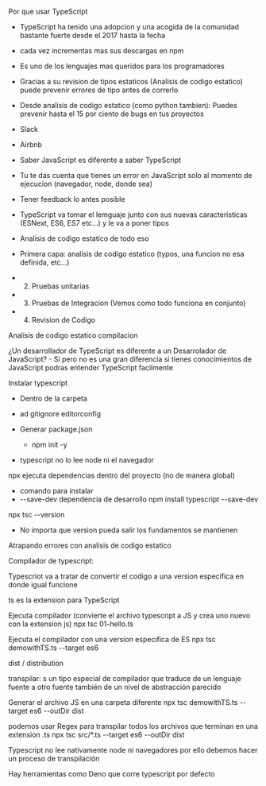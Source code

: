 Por que usar TypeScript

- TypeScript ha tenido una adopcion y una acogida de la comunidad bastante fuerte desde el 2017 hasta la fecha
- cada vez incrementas mas sus descargas en npm
- Es uno de los lenguajes mas queridos para los programadores
- Gracias a su revision de tipos estaticos (Analisis de codigo estatico) puede prevenir errores de tipo antes de correrlo
- Desde analisis de codigo estatico (como python tambien): Puedes prevenir hasta el 15 por ciento de bugs en tus proyectos

- Slack
- Airbnb


- Saber JavaScript es diferente a saber TypeScript
- Tu te das cuenta que tienes un error en JavaScript solo al momento de ejecucion (navegador, node, donde sea)
- Tener feedback lo antes posible
- TypeScript va tomar el lemguaje junto con sus nuevas caracteristicas (ESNext, ES6, ES7 etc...) y le va a poner tipos
- Analisis de codigo estatico de todo eso
- Primera capa: analisis de codigo estatico (typos, una funcion no esa definida, etc...)
- 2. Pruebas unitarias
- 3. Pruebas de Integracion (Vemos como todo funciona en conjunto)
- 4. Revision de Codigo

Analisis de codigo estatico compilacion

¿Un desarrollador de TypeScript es diferente a un Desarrolador de JavaScript?
    - Si pero no es una gran diferencia si tienes conocimientos de JavaScript podras entender TypeScript facilmente
  

  Instalar typescript

- Dentro de la carpeta
- ad gitignore editorconfig

- Generar package.json 
  - npm init -y

- typescript no lo lee node ni el navegador

npx ejecuta dependencias dentro del proyecto (no de manera global)
- comando para instalar 
- --save-dev dependencia de desarrollo
npm install typescript --save-dev 

npx tsc --version
- No importa que version pueda salir los fundamentos se mantienen


Atrapando errores con analisis de codigo estatico

 Compilador de typescript:

Typescriot va a tratar de convertir el codigo a una version especifica en donde igual funcione

ts es la extension para TypeScript


Ejecuta compilador (convierte el archivo typescript a JS y crea uno nuevo con la extension js)
npx tsc 01-hello.ts 

Ejecuta el compilador con una version especifica de ES
npx tsc demowithTS.ts --target es6

dist / distribution

transpilar: s un tipo especial de compilador que traduce de un lenguaje fuente a otro fuente también de un nivel de abstracción parecido

Generar el archivo JS en una carpeta diferente 
npx tsc demowithTS.ts --target es6 --outDir dist

podemos usar Regex para transpilar todos los archivos que terminan en una extension .ts
npx tsc src/*.ts --target es6 --outDir dist

Typescript no lee nativamente node ni navegadores por ello debemos hacer un proceso de transpilación

Hay herramientas como Deno que corre typescript por defecto



